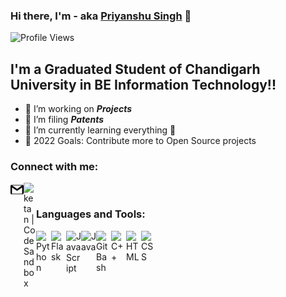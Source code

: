 ### Hi there, I'm - aka [Priyanshu Singh](https://priyanshu1stportfolio.netlify.app/) 👋

![Profile Views](https://hits.seeyoufarm.com/api/count/incr/badge.svg?url=https://github.com/Psingh12354/&title=Profile%20Views)

## I'm a Graduated Student of Chandigarh University in BE Information Technology!!

- 🔭 I’m working on **_Projects_**
- 🌱 I’m filing **_Patents_**
- 👯 I’m currently learning everything 🤣
- 🥅 2022 Goals: Contribute more to Open Source projects

### Connect with me:

<a href="https://www.linkedin.com/in/priyanshu-singh-a035a218a/">
  <img align="left" alt="" width="21px" src="https://cdns.iconmonstr.com/wp-content/assets/preview/2012/240/iconmonstr-linkedin-3.png" />
</a>
<a href="mailto: 18bet1057.it@gmail.com">
  <img align="left" alt="" width="21px" src="https://github.com/Psingh12354/Psingh12354/blob/master/gmail.svg">
 </a>
<a href="https://www.hackerrank.com/priyanshu_706811">
  <img align="left" alt="ketan | CodeSandbox" width="20px" src="https://upload.wikimedia.org/wikipedia/commons/6/6a/Hackerrank_meaningful_logo.svg" />
</a>
<br />

### Languages and Tools:


<img align="left" alt="Python" width="24px" src="https://cdn.jsdelivr.net/npm/simple-icons@3.2.0/icons/python.svg" />
<img align="left" alt="Flask" width="24px" src="https://cdn.jsdelivr.net/npm/simple-icons@3.2.0/icons/flask.svg" />
<img align="left" alt="JavaScript" width="24px" src="https://cdn.jsdelivr.net/npm/simple-icons@3.2.0/icons/javascript.svg" />
<img align="left" alt="Java" width="24px" src="https://cdn.jsdelivr.net/npm/simple-icons@3.2.0/icons/java.svg" />
<img align="left" alt="Git Bash" width="24px" src="https://cdn.jsdelivr.net/npm/simple-icons@3.2.0/icons/git.svg" />
<img align="left" alt="C++" width="24px" src="https://cdn.jsdelivr.net/npm/simple-icons@3.2.0/icons/cplusplus.svg" />
<img align="left" alt="HTML" width="24px" src="https://cdn.jsdelivr.net/npm/simple-icons@3.2.0/icons/html5.svg" />
<img align="left" alt="CSS" width="24px" src="https://cdn.jsdelivr.net/npm/simple-icons@3.2.0/icons/css3.svg" />

<br />
<br />


